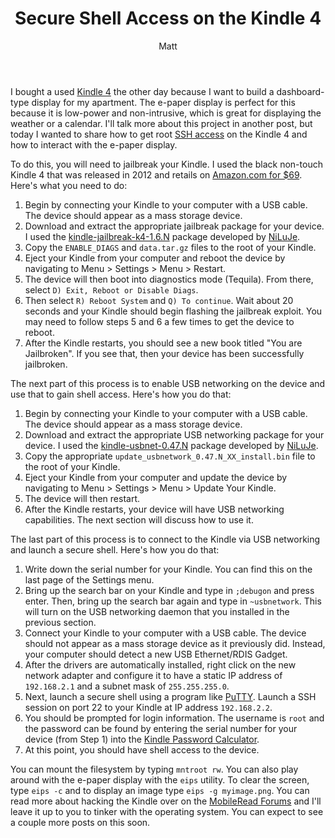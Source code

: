 ﻿---
title: 'Secure Shell Access on the Kindle 4'
author: Matt
layout: post
permalink: /2013/04/secure-shell-access-on-the-kindle-4/
categories:
  - Development
tags:
  - webscript
  - github
  - lua
  - cloud
  - hack
  - code
---

I bought a used [Kindle 4][1] the other day because I want to build a dashboard-type display for my apartment. The e-paper display is perfect for this because it is low-power and non-intrusive, which is great for displaying the weather or a calendar. I'll talk more about this project in another post, but today I wanted to share how to get root [SSH access][2] on the Kindle 4 and how to interact with the e-paper display.

 [1]: http://en.wikipedia.org/wiki/Amazon_Kindle
 [2]: http://en.wikipedia.org/wiki/Secure_Shell

To do this, you will need to jailbreak your Kindle. I used the black non-touch Kindle 4 that was released in 2012 and retails on [Amazon.com for $69][3]. Here's what you need to do:

 [3]: http://www.amazon.com/dp/B007HCCNJU

1. Begin by connecting your Kindle to your computer with a USB cable. The device should appear as a mass storage device.
2. Download and extract the appropriate jailbreak package for your device. I used the [kindle-jailbreak-k4-1.6.N][4] package developed by [NiLuJe][5].
3. Copy the `ENABLE_DIAGS` and `data.tar.gz` files to the root of your Kindle.
4. Eject your Kindle from your computer and reboot the device by navigating to Menu > Settings > Menu > Restart.
5. The device will then boot into diagnostics mode (Tequila). From there, select `D) Exit, Reboot or Disable Diags`.
6. Then select `R) Reboot System` and `Q) To continue`. Wait about 20 seconds and your Kindle should begin flashing the jailbreak exploit. You may need to follow steps 5 and 6 a few times to get the device to reboot.
7. After the Kindle restarts, you should see a new book titled "You are Jailbroken". If you see that, then your device has been successfully jailbroken.

 [4]: http://www.mobileread.com/forums/showthread.php?t=191158
 [5]: http://www.mobileread.com/forums/member.php?u=69624

The next part of this process is to enable USB networking on the device and use that to gain shell access. Here's how you do that:

1. Begin by connecting your Kindle to your computer with a USB cable. The device should appear as a mass storage device.
2. Download and extract the appropriate USB networking package for your device. I used the [kindle-usbnet-0.47.N][6] package developed by [NiLuJe][7].
3. Copy the appropriate `update_usbnetwork_0.47.N_XX_install.bin` file to the root of your Kindle.
4. Eject your Kindle from your computer and update the device by navigating to Menu > Settings > Menu > Update Your Kindle.
5. The device will then restart.
6. After the Kindle restarts, your device will have USB networking capabilities. The next section will discuss how to use it.

 [6]: http://www.mobileread.com/forums/showthread.php?t=88004
 [7]: http://www.mobileread.com/forums/member.php?u=69624

The last part of this process is to connect to the Kindle via USB networking and launch a secure shell. Here's how you do that:

1. Write down the serial number for your Kindle. You can find this on the last page of the Settings menu.
2. Bring up the search bar on your Kindle and type in `;debugon` and press enter. Then, bring up the search bar again and type in `~usbnetwork`. This will turn on the USB networking daemon that you installed in the previous section.
2. Connect your Kindle to your computer with a USB cable. The device should not appear as a mass storage device as it previously did. Instead, your computer should detect a new USB Ethernet/RDIS Gadget. 
3. After the drivers are automatically installed, right click on the new network adapter and configure it to have a static IP address of `192.168.2.1` and a subnet mask of `255.255.255.0`.
4. Next, launch a secure shell using a program like [PuTTY][8]. Launch a SSH session on port 22 to your Kindle at IP address `192.168.2.2`.
5. You should be prompted for login information. The username is `root` and the password can be found by entering the serial number for your device (from Step 1) into the [Kindle Password Calculator][9].
6. At this point, you should have shell access to the device.

 [8]: http://www.chiark.greenend.org.uk/~sgtatham/putty/
 [9]: http://members.ping.de/~sven/kindle.html

You can mount the filesystem by typing `mntroot rw`. You can also play around with the e-paper display with the `eips` utility. To clear the screen, type `eips -c` and to display an image type `eips -g myimage.png`. You can read more about hacking the Kindle over on the [MobileRead Forums][10] and I'll leave it up to you to tinker with the operating system. You can expect to see a couple more posts on this soon.

 [10]: http://www.mobileread.com/forums/showthread.php?t=88004